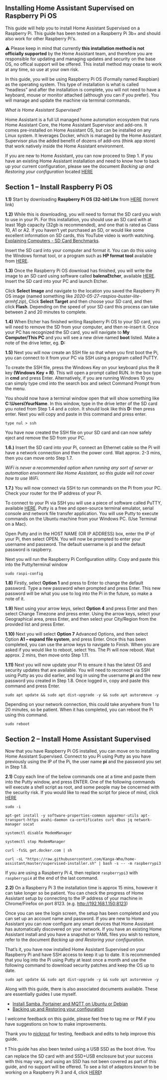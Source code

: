 ## Installing Home Assistant Supervised on Raspberry Pi OS

This guide will help you to install Home Assistant Supervised on a Raspberry Pi. This guide has been tested on a Raspberry Pi 3b+ and should also work for other Raspberry Pi's. 

:warning: Please keep in mind that currently **this installation method is not officially supported** by the Home Assistant team, and therefore you are responsible for updating and managing updates and security on the base OS, no offical support will be offered. This install method may cease to work at any time, so use at your own risk.

In this guide, you will be using Raspberry Pi OS (Formally named Raspbian) as the operating system. This type of installation is what is called “headless” and after the installation is complete, you will not need to have a keyboard, mouse or monitor attached (although you can if you prefer). You will manage and update the machine via terminal commands.

*What is Home Assistant Supervised?*

Home Assistant is a full UI managed home automation ecosystem that runs Home Assistant Core, the Home Assistant Supervisor and add-ons. It comes pre-installed on Home Assistant OS, but can be installed on any Linux system. It leverages Docker, which is managed by the Home Assistant Supervisor plus the added benefit of dozens of add-ons (think app store) that work natively inside the Home Assistant environment.

If you are new to Home Assistant, you can now proceed to Step 1. If you have an existing Home Assistant installation and need to know how to back up your current configuration, please see the document  *Backing up and Restoring your configuration* located  [HERE](https://github.com/Kanga-Who/home-assistant/blob/master/Backup%20and%20restore%20your%20config.md)

## Section 1 – Install Raspberry Pi OS

**1.1)** Start by downloading **Raspberry Pi OS (32-bit) Lite** from [HERE](https://www.raspberrypi.org/downloads/raspbian/) (torrent link)

**1.2)** While this is downloading, you will need to format the SD card you wish to use in your Pi. For this installation, you should use an SD card with at least 16gb capacity (32gb is recommended), and one that is rated as Class 10, A1 or A2. If you haven’t yet purchased an SD, or would like some excellent information on SD cards, this YouTube video is worth watching. [Explaining Computers - SD Card Benchmarks](https://www.youtube.com/watch?v=YUResed38uo&t=).

Insert the SD card into your computer and format it. You can do this using the Windows format tool, or a program such as **HP format tool** available from [HERE](https://filehippo.com/download_hp_usb_disk_storage_format_tool/). 

**1.3)** Once the Raspberry Pi OS download has finished, you will write the image to an SD card using software called **balenaEtcher**, available [HERE](https://www.balena.io/etcher/). Insert the SD card into your PC and launch Etcher.

Click **Select Image** and navigate to the location you saved the Raspberry Pi OS image (named something like *2020-05-27-raspios-buster-lite-armhf.zip*), Click **Select Target** and then choose your SD card, and then click **Flash**. Depending on the speed of your SD card this process can take between 2 and 20 minutes to complete.

**1.4)** When Etcher has finished writing Raspberry Pi OS to your SD card, you will need to remove the SD from your computer, and then re-insert it. Once your PC has recognized the SD card, you will navigate to **My Computer/This PC** and you will see a new drive named **boot** listed. Make a note of the drive letter, eg. **D:**

**1.5)** Next you will now create an SSH file so that when you first boot the Pi, you can connect to it from your PC via SSH using a program called PuTTY.

To create the SSH file, press the Windows Key on your keyboard plus the R key **(Windows Key + R)**. This will open a prompt called RUN. In the box type in **cmd** and press Enter. Alternatively, if you are running Windows 10 you can simply type cmd into the search box and select Command Prompt from the menu.

You should now have a terminal window open that will show something like **C:\Users\YourName**. In this window, type in the drive letter of the SD card you noted from Step 1.4 and a colon. It should look like this **D:** then press enter. Next you will copy and paste in this command and press enter.

```
type nul > ssh
```

You have now created the SSH file on your SD card and can now safely eject and remove the SD from your PC.

**1.6.)** Insert the SD card into your Pi, connect an Ethernet cable so the Pi will have a network connection and then the power cord. Wait approx. 2-3 mins, then you can move onto Step 1.7. 

*WiFi is never a recommended option when running any sort of server or automation environment like Home Assistant, so this guide will not cover how to use WiFi.*

**1.7.)** You will now connect via SSH to run commands on the Pi from your PC. Check your router for the IP address of your Pi. 

To connect to your Pi via SSH you will use a piece of software called PuTTY, available [HERE](https://www.chiark.greenend.org.uk/~sgtatham/putty/latest.html). Putty is a free and open-source terminal emulator, serial console and network file transfer application. You will use Putty to execute commands on the Ubuntu machine from your Windows PC. (Use Terminal on a Mac).

Open Putty and in the HOST NAME (OR IP ADDRESS) box, enter the IP of your Pi, then select OPEN. You will now be prompted to enter your username and password. The default username is pi and the default password is raspberry. 

Next you will run the Raspberry Pi Configuration utility. Copy and paste this into the Putty/terminal window 

```
sudo raspi-config
```

**1.8)** Firstly, select **Option 1** and press to Enter to change the default password. Type a new password when prompted and press Enter. This new password will be what you use to log into the Pi in the future, so make a note of it.

**1.9)** Next using your arrow keys, select **Option 4** and press Enter and then select Change Timezone and press enter. Using the arrow keys, select your Geographical area, press Enter, and then select your City/Region from the provided list and press Enter.

**1.10)** Next you will select **Option 7** Advanced Options, and then select Option **A1 – expand file system**, and press Enter. Once this has been completed, you can use the arrow keys to navigate to Finish. When you are asked if you would like to reboot, select Yes. The Pi will now reboot. Wait approx. 2 mins, then move onto Step 1.11.

**1.11)** Next you will now update your Pi to ensure it has the latest OS and security updates that are available. You will need to reconnect via SSH using Putty as you did earlier, and log in using the username **pi** and the new password you created in Step 1.8. Once logged in, copy and paste this command and press Enter.

```
sudo apt update && sudo apt dist-upgrade -y && sudo apt autoremove -y
```

Depending on your network connection, this could take anywhere from 1 to 20 minutes, so be patient. When it has completed, you can reboot the Pi using this command.

```
sudo reboot
```

## Section 2 – Install Home Assistant Supervised

Now that you have Raspberry Pi OS installed, you can move on to installing Home Assistant Supervised. Connect to you Pi using Putty as you have previously using the IP of the Pi, the user name **pi** and the password you set in Step 1.8.

**2.1)** Copy each line of the below commands one at a time and paste them into the Putty window, and press ENTER. One of the following commands will execute a shell script as root, and some people may be concerned with the security risk. If you would like to read the script for piece of mind, click [HERE](https://raw.githubusercontent.com/Kanga-Who/home-assistant/master/supervised-installer.sh)
```
sudo -i

apt-get install -y software-properties-common apparmor-utils apt-transport-https avahi-daemon ca-certificates curl dbus jq network-manager socat

systemctl disable ModemManager

systemctl stop ModemManager

curl -fsSL get.docker.com | sh

curl -sL "https://raw.githubusercontent.com/Kanga-Who/home-assistant/master/supervised-installer.sh" | bash -s -- -m raspberrypi3
```

If you are using a Raspberry Pi 4, then replace `raspberrypi3` with `raspberrypi4` at the end of the last command.

**2.2)** On a Raspberry Pi 3 the installation time is approx 15 mins, however it can take longer so be patient. You can check the progress of Home Assistant setup by connecting to the IP address of your machine in Chrome/Firefox on port 8123. (e.g. http://192.168.1.150:8123) 

Once you can see the login screen, the setup has been completed and you can set up an account name and password. If you are new to Home Assistant you can now configure any smart devices that Home Assistant has automatically discovered on your network. If you have an existing Home Assistant install and you have a snapshot or YAML files you wish to restore, refer to the document *Backing up and Restoring your configuration.*

That’s it, you have now installed Home Assistant Supervised on your Raspberry Pi and have SSH access to keep it up to date. It is recommended that you log into the Pi using Putty at least once a month and use the following command to download security patches and keep the OS up to date.

```
sudo apt update && sudo apt dist-upgrade -y && sudo apt autoremove -y
```
Along with this guide, there is also associated documents available. These are essentially guides I use myself.

- [Install Samba, Portainer and MQTT on Ubuntu or Debian](https://github.com/Kanga-Who/home-assistant/blob/master/Install%20Samba%2C%20Portainer%20and%20MQTT.md)
- [Backing up and Restoring your configuration](https://github.com/Kanga-Who/home-assistant/blob/master/Backup%20and%20restore%20your%20config.md)

I welcome feedback on this guide, please feel free to tag me or PM if you have suggestions on how to make improvements.

Thank you to [nickrout](https://community.home-assistant.io/u/nickrout/) for testing, feedback and edits to help improve this guide.

:exclamation: This guide has also been tested using a USB SSD as the boot drive. You can replace the SD card with and SSD+USB enclosure but your success with this may vary, and using an SSD has not been covered as part of this guide, and no support will be offered. To see a list of adaptors known to be working on a Raspberry Pi 3 and 4, click [HERE](https://jamesachambers.com/raspberry-pi-4-usb-boot-config-guide-for-ssd-flash-drives/):exclamation:
